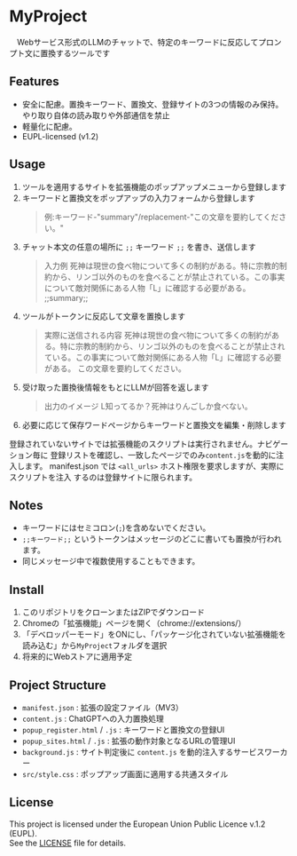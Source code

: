 # MyProject
　Webサービス形式のLLMのチャットで、特定のキーワードに反応してプロンプト文に置換するツールです
 
## Features
- 安全に配慮。置換キーワード、置換文、登録サイトの3つの情報のみ保持。やり取り自体の読み取りや外部通信を禁止
- 軽量化に配慮。
- EUPL-licensed (v1.2)

## Usage
1. ツールを適用するサイトを拡張機能のポップアップメニューから登録します
2. キーワードと置換文をポップアップの入力フォームから登録します
   >例:キーワード-"summary"/replacement-"この文章を要約してください。"
3. チャット本文の任意の場所に `;;` キーワード `;;` を書き、送信します
   >入力例
   >死神は現世の食べ物について多くの制約がある。特に宗教的制約から、リンゴ以外のものを食べることが禁止されている。この事実について敵対関係にある人物「L」に確認する必要がある。
   >;;summary;;
4. ツールがトークンに反応して文章を置換します
   >実際に送信される内容
   >死神は現世の食べ物について多くの制約がある。特に宗教的制約から、リンゴ以外のものを食べることが禁止されている。この事実について敵対関係にある人物「L」に確認する必要がある。
   >この文章を要約してください。
5. 受け取った置換後情報をもとにLLMが回答を返します
   >出力のイメージ
   >L知ってるか？死神はりんごしか食べない。
6. 必要に応じて保存ワードページからキーワードと置換文を編集・削除します

登録されていないサイトでは拡張機能のスクリプトは実行されません。ナビゲーション毎に
登録リストを確認し、一致したページでのみ`content.js`を動的に注入します。
manifest.json では `<all_urls>` ホスト権限を要求しますが、実際にスクリプトを注入
するのは登録サイトに限られます。

## Notes
- キーワードにはセミコロン(`;`)を含めないでください。
- `;;キーワード;;` というトークンはメッセージのどこに書いても置換が行われます。
- 同じメッセージ中で複数使用することもできます。

## Install
1. このリポジトリをクローンまたはZIPでダウンロード
2. Chromeの「拡張機能」ページを開く（chrome://extensions/）
3. 「デベロッパーモード」をONにし、「パッケージ化されていない拡張機能を読み込む」から`MyProject`フォルダを選択
4. 将来的にWebストアに適用予定

## Project Structure
- `manifest.json` : 拡張の設定ファイル（MV3）
- `content.js` : ChatGPTへの入力置換処理
- `popup_register.html` / `.js` : キーワードと置換文の登録UI
- `popup_sites.html` / `.js` : 拡張の動作対象となるURLの管理UI
- `background.js` : サイト判定後に `content.js` を動的注入するサービスワーカー
- `src/style.css` : ポップアップ画面に適用する共通スタイル


## License

This project is licensed under the European Union Public Licence v.1.2 (EUPL).  
See the [LICENSE](./LICENSE) file for details.
